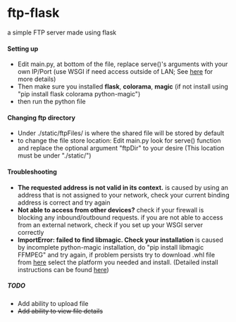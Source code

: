 # ftp-flask
a simple FTP server made using flask

#### Setting up
+ Edit main.py, at bottom of the file, replace serve()'s arguments with your own IP/Port (use WSGI if need access outside of LAN; See [here](http://flask.pocoo.org/docs/1.0/deploying/) for more details)
+ Then make sure you installed **flask**, **colorama**, **magic** (if not install using "pip install flask colorama python-magic")
+ then run the python file

#### Changing ftp directory
+ Under ./static/ftpFiles/ is where the shared file will be stored by default
+ to change the file store location: Edit main.py look for serve() function and replace the optional argument "ftpDir" to your desire (This location must be under "./static/")

#### Troubleshooting
+ **The requested address is not valid in its context.** is caused by using an address that is not assigned to your network, check your current binding address is correct and try again
+ **Not able to access from other devices?** check if your firewall is blocking any inbound/outbound requests. if you are not able to access from an external network, check if you set up your WSGI server correctly
+ **ImportError: failed to find libmagic. Check your installation** is caused by incomplete python-magic installation, do "pip install libmagic FFMPEG" and try again, if problem persists try to download .whl file from [here](https://pip.aws.lolatravel.com/pip/dev/+simple/python-magic-bin) select the platform you needed and install. (Detailed install instructions can be found [here](https://stackoverflow.com/questions/27885397/how-do-i-install-a-python-package-with-a-whl-file))

##### TODO
+ Add ability to upload file 
+ <del>Add ability to view file details</del>
